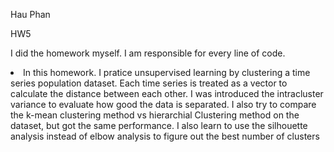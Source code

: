 Hau Phan

HW5

I did the homework myself. I am responsible for every line of code.

<li>In this homework. I pratice unsupervised learning by clustering a time series population dataset. Each time series is treated as a vector to calculate the distance between each other. I was introduced the intracluster variance to evaluate how good the data is separated. I also try to compare the k-mean clustering method vs hierarchial Clustering method on the dataset, but got the same performance. I also learn to use the silhouette analysis instead of elbow analysis to figure out the best number of clusters</li>
